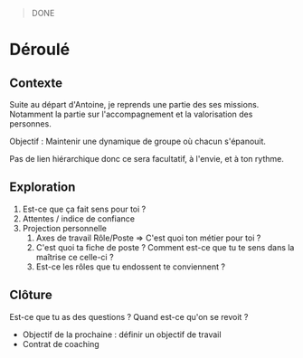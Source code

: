 > DONE
# Déroulé

## Contexte

Suite au départ d'Antoine, je reprends une partie des ses missions.
Notamment la partie sur l'accompagnement et la valorisation des personnes.

Objectif : Maintenir une dynamique de groupe où chacun s'épanouit.

Pas de lien hiérarchique donc ce sera facultatif, à l'envie, et à ton rythme.

## Exploration

1. Est-ce que ça fait sens pour toi ?
2. Attentes / indice de confiance
3. Projection personnelle 
	1. Axes de travail Rôle/Poste => C'est quoi ton métier pour toi ?
	2. C'est quoi ta fiche de poste ? Comment est-ce que tu te sens dans la maîtrise ce celle-ci ?
	3. Est-ce les rôles que tu endossent te conviennent ?

## Clôture

Est-ce que tu as des questions ?
Quand est-ce qu'on se revoit ?
- Objectif de la prochaine : définir un objectif de travail
- Contrat de coaching

